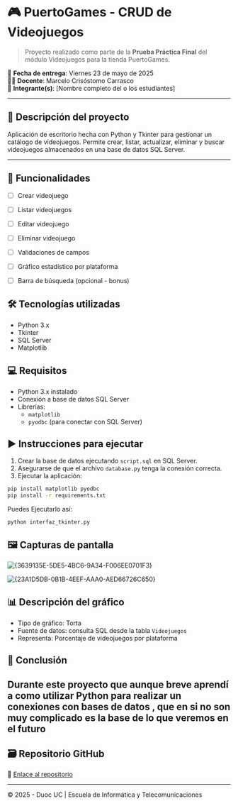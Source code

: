 # 🎮 PuertoGames - CRUD de Videojuegos

> Proyecto realizado como parte de la **Prueba Práctica Final** del módulo Videojuegos para la tienda PuertoGames.

📅 **Fecha de entrega**: Viernes 23 de mayo de 2025  
👨‍🏫 **Docente**: Marcelo Crisóstomo Carrasco  
👤 **Integrante(s)**: [Nombre completo del o los estudiantes]

---
## 🧾 Descripción del proyecto
Aplicación de escritorio hecha con Python y Tkinter para gestionar un catálogo de videojuegos. Permite crear, listar, actualizar, eliminar y buscar videojuegos almacenados en una base de datos SQL Server.

---

## 📌 Funcionalidades

- [ ] Crear videojuego  
- [ ] Listar videojuegos  
- [ ] Editar videojuego  
- [ ] Eliminar videojuego  
- [ ] Validaciones de campos  
- [ ] Gráfico estadístico por plataforma  
- [ ] Barra de búsqueda (opcional - bonus)


## 🛠 Tecnologías utilizadas

- Python 3.x
- Tkinter
- SQL Server
- Matplotlib

## 💻 Requisitos

- Python 3.x instalado
- Conexión a base de datos SQL Server
- Librerías:
  - `matplotlib`
  - `pyodbc` (para conectar con SQL Server)

## ▶️ Instrucciones para ejecutar

1. Crear la base de datos ejecutando `script.sql` en SQL Server.
2. Asegurarse de que el archivo `database.py` tenga la conexión correcta.
3. Ejecutar la aplicación:
```bash
pip install matplotlib pyodbc
pip install -r requirements.txt
```

Puedes Ejecutarlo así:
```
python interfaz_tkinter.py
```

## 🖼️ Capturas de pantalla
![{3639135E-5DE5-4BC6-9A34-F006EE0701F3}](https://github.com/user-attachments/assets/0fef1215-9a95-41cc-b2fc-7cf2d2b24c4c)

![{23A1D5DB-0B1B-4EEF-AAA0-AED66726C650}](https://github.com/user-attachments/assets/2bd5e200-2fe1-4ad6-a5e5-7a8a385703a6)


## 📊 Descripción del gráfico

* Tipo de gráfico: Torta
* Fuente de datos: consulta SQL desde la tabla `Videojuegos`
* Representa: Porcentaje de videojuegos por plataforma

## 🧠 Conclusión

Durante este proyecto que aunque breve aprendí a como utilizar Python para realizar un conexiones con bases de datos , que en si no son muy complicado es la base de lo que veremos en el futuro
---

## 🗃️ Repositorio GitHub

🔗 [Enlace al repositorio](https://github.com/Gonzalo25U/PuertoGames2025.git)

---

© 2025 - Duoc UC | Escuela de Informática y Telecomunicaciones

